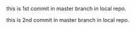 this is 1st commit in master branch in local repo.

this is 2nd commit in master branch in local repo.

